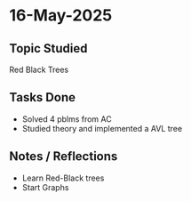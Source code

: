 # 16-May-2025

## Topic Studied
Red Black Trees

## Tasks Done

- Solved 4 pblms from AC
- Studied theory and implemented a AVL tree

## Notes / Reflections
- Learn Red-Black trees
- Start Graphs
